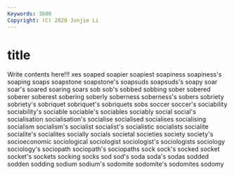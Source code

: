```yaml
---
Keywords: 3600
Copyright: (C) 2020 Junjie Li
---
```


# title

Write contents here!!!
xes 
soaped 
soapier
soapiest 
soapiness 
soapiness's 
soaping 
soaps 
soapstone 
soapstone's 
soapsuds 
soapsuds's 
soapy
soar 
soar's 
soared 
soaring 
soars 
sob 
sob's 
sobbed 
sobbing 
sober
sobered 
soberer 
soberest 
sobering 
soberly 
soberness 
soberness's 
sobers 
sobriety 
sobriety's
sobriquet 
sobriquet's 
sobriquets 
sobs 
soccer 
soccer's 
sociability 
sociability's 
sociable 
sociable's
sociables 
sociably 
social 
social's 
socialisation 
socialisation's 
socialise 
socialised 
socialises 
socialising
socialism 
socialism's 
socialist 
socialist's 
socialistic 
socialists 
socialite 
socialite's 
socialites 
socially
socials 
societal 
societies 
society 
society's 
socioeconomic 
sociological 
sociologist 
sociologist's 
sociologists
sociology 
sociology's 
sociopath 
sociopath's 
sociopaths 
sock 
sock's 
socked 
socket 
socket's
sockets 
socking 
socks 
sod 
sod's 
soda 
soda's 
sodas 
sodded 
sodden
sodding 
sodium 
sodium's 
sodomite 
sodomite's 
sodomites 
sodomy 
